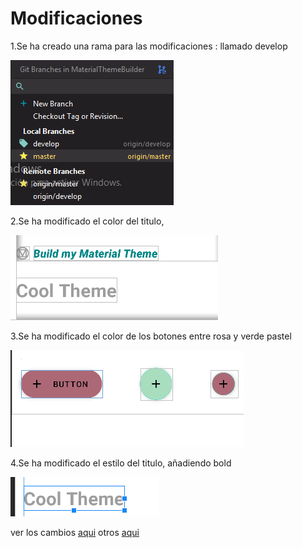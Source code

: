 # Modificaciones 
1.Se ha creado una rama para las modificaciones : llamado develop

![imagen de la modificacion 2](img/Captura.png)

2.Se ha modificado el color del titulo,

![imagen de la modificacion 2](img/Captura1.1.PNG)

3.Se ha modificado el color de los botones entre rosa y verde pastel

![imagen de la modifcacion3](img/Captura1.PNG)

4.Se ha modificado el estilo del titulo, añadiendo bold

![imagen de la modifcacion3](img/Captura3.PNG)

ver los cambios [aqui](app/src/main/res/values/color.xml)
otros [aqui](app/src/main/res/layout/activity_main.xml)
